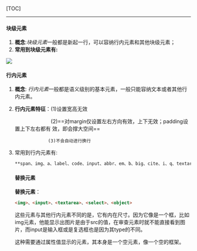 [TOC]

***



#### 块级元素

1. **概念**:*块级元素*一般都是新起一行，可以容纳行内元素和其他块级元素；
2. **常用到块级元素有:**

![](C:\Users\chenz\Desktop\笔记\HTML\图片\块级元素.png)

#### 行内元素

1. **概念**: *行内元素*一般都是语义级别的基本元素，一般只能容纳文本或者其他行内元素。

2. **行内元素特征**：(1)设置宽高无效

    　　　　　　　(2)==对margin仅设置左右方向有效，上下无效；padding设置上下左右都有 效，即会撑大空间==

        　　　　　　　(3)不会自动进行换行

3. 常用到行内元素有:

    

    ```html
    **span、img、a、label、code、input、abbr、em、b、big、cite、i、q、textarea、select、small、sub、sup，strong、u**
    ```

    

    #### 替换元素

    **替换元素**：

    ```html
    <img>、<input>、<textarea>、<select>、<object>
    ```

    这些元素与其他行内元素不同的是，它有内在尺寸。因为它像是一个框，比如img元素，他能显示出图片是由于src的值，在审查元素时就不能直接看到图片，而input是输入框或是复选框也是因为其type的不同。

    这种需要通过属性值显示的元素，其本身是一个空元素，像一个空的框架。
